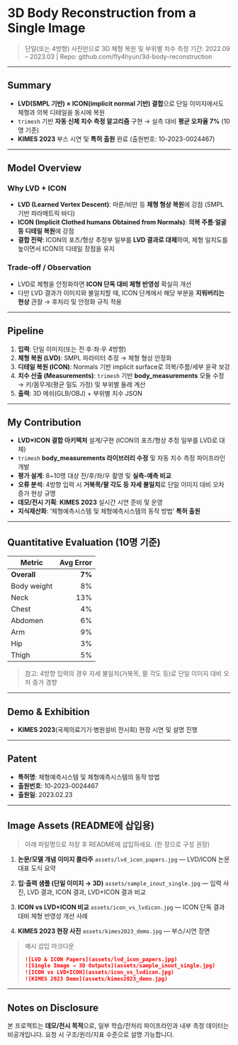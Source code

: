 # 3D Body Reconstruction from a Single Image

> 단일(또는 4방향) 사진만으로 3D 체형 복원 및 부위별 치수 측정
> 기간: 2022.09 – 2023.03 | Repo: github.com/fly4hyun/3d-body-reconstruction

---

## Summary

* **LVD(SMPL 기반) × ICON(implicit normal 기반) 결합**으로 단일 이미지에서도 체형과 의복 디테일을 동시에 복원
* `trimesh` 기반 **자동 신체 치수 측정 알고리즘** 구현 → 실측 대비 **평균 오차율 7%** (10명 기준)
* **KIMES 2023** 부스 시연 및 **특허 출원** 완료 (출원번호: 10-2023-0024467)

---

## Model Overview

### Why LVD + ICON

* **LVD (Learned Vertex Descent)**: 마른/비만 등 **체형 형상 복원**에 강점 (SMPL 기반 파라메트릭 바디)
* **ICON (Implicit Clothed humans Obtained from Normals)**: **의복 주름·얼굴 등 디테일 복원**에 강점
* **결합 전략**: ICON의 포즈/형상 추정부 일부를 **LVD 결과로 대체**하여, 체형 일치도를 높이면서 ICON의 디테일 장점을 유지

### Trade-off / Observation

* LVD로 체형을 안정화하면 **ICON 단독 대비 체형 반영성** 확실히 개선
* 다만 LVD 결과가 이미지와 불일치할 때, ICON 단계에서 해당 부분을 **지워버리는 현상** 관찰 → 후처리 및 안정화 규칙 적용

---

## Pipeline

1. **입력**: 단일 이미지(또는 전·후·좌·우 4방향)
2. **체형 복원 (LVD)**: SMPL 파라미터 추정 → 체형 형상 안정화
3. **디테일 복원 (ICON)**: Normals 기반 implicit surface로 의복/주름/세부 윤곽 보강
4. **치수 산출 (Measurements)**: `trimesh` 기반 **body_measurements** 모듈 수정 → 키/몸무게(평균 밀도 가정) 및 부위별 둘레 계산
5. **출력**: 3D 메쉬(GLB/OBJ) + 부위별 치수 JSON

---

## My Contribution

* **LVD×ICON 결합 아키텍처** 설계/구현 (ICON의 포즈/형상 추정 일부를 LVD로 대체)
* `trimesh` **body_measurements 라이브러리 수정** 및 자동 치수 측정 파이프라인 개발
* **평가 설계**: 8~10명 대상 전/후/좌/우 촬영 및 **실측-예측 비교**
* **오류 분석**: 4방향 입력 시 **거북목/팔 각도 등 자세 불일치**로 단일 이미지 대비 오차 증가 현상 규명
* **데모/전시 기획**: **KIMES 2023** 실시간 시연 준비 및 운영
* **지식재산화**: ‘체형예측시스템 및 체형예측시스템의 동작 방법’ **특허 출원**

---

## Quantitative Evaluation (10명 기준)

| Metric      | Avg Error |
| ----------- | --------: |
| **Overall** |    **7%** |
| Body weight |        8% |
| Neck        |       13% |
| Chest       |        4% |
| Abdomen     |        6% |
| Arm         |        9% |
| Hip         |        3% |
| Thigh       |        5% |

> 참고: 4방향 입력의 경우 자세 불일치(거북목, 팔 각도 등)로 단일 이미지 대비 오차 증가 경향

---

## Demo & Exhibition

* **KIMES 2023**(국제의료기기·병원설비 전시회) 현장 시연 및 설명 진행

---

## Patent

* **특허명**: 체형예측시스템 및 체형예측시스템의 동작 방법
* **출원번호**: 10-2023-0024467
* **출원일**: 2023.02.23

---

## Image Assets (README에 삽입용)

> 아래 파일명으로 저장 후 README에 삽입하세요. (한 장으로 구성 권장)

1. **논문/모델 개념 이미지 콜라주**
   `assets/lvd_icon_papers.jpg`  — LVD/ICON 논문 대표 도식 요약

2. **입·출력 샘플 (단일 이미지 → 3D)**
   `assets/sample_inout_single.jpg`  — 입력 사진, LVD 결과, ICON 결과, LVD+ICON 결과 비교

3. **ICON vs LVD+ICON 비교**
   `assets/icon_vs_lvdicon.jpg` — ICON 단독 결과 대비 체형 반영성 개선 사례

4. **KIMES 2023 현장 사진**
   `assets/kimes2023_demo.jpg` — 부스/시연 장면

> 예시 삽입 마크다운
>
> ```markdown
> ![LVD & ICON Papers](assets/lvd_icon_papers.jpg)
> ![Single Image → 3D Outputs](assets/sample_inout_single.jpg)
> ![ICON vs LVD+ICON](assets/icon_vs_lvdicon.jpg)
> ![KIMES 2023 Demo](assets/kimes2023_demo.jpg)
> ```

---

## Notes on Disclosure

본 프로젝트는 **데모/전시 목적**으로, 일부 학습/전처리 파이프라인과 내부 측정 데이터는 비공개입니다.
요청 시 구조/원리/지표 수준으로 설명 가능합니다.
